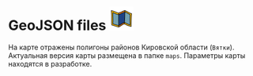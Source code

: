 # GeoJSON files ![](images/map.png)


На карте отражены полигоны районов Кировской области (`Вятки`).
Актуальная версия карты размещена в папке `maps`.
Параметры карты находятся в разработке.
